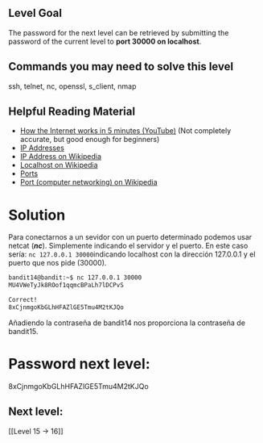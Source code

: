 ## Level Goal

The password for the next level can be retrieved by submitting the password of the current level to **port 30000 on localhost**.

## Commands you may need to solve this level

ssh, telnet, nc, openssl, s_client, nmap

## Helpful Reading Material

- [How the Internet works in 5 minutes (YouTube)](https://www.youtube.com/watch?v=7_LPdttKXPc) (Not completely accurate, but good enough for beginners)
- [IP Addresses](https://computer.howstuffworks.com/web-server5.htm)
- [IP Address on Wikipedia](https://en.wikipedia.org/wiki/IP_address)
- [Localhost on Wikipedia](https://en.wikipedia.org/wiki/Localhost)
- [Ports](https://computer.howstuffworks.com/web-server8.htm)
- [Port (computer networking) on Wikipedia](https://en.wikipedia.org/wiki/Port_(computer_networking))

# Solution

Para conectarnos a un sevidor con un puerto determinado podemos usar  netcat (***nc***). Simplemente indicando el servidor y el puerto. En este caso sería: `nc 127.0.0.1 30000`indicando localhost con la dirección 127.0.0.1 y  el puerto que nos pide (30000).
```sh
bandit14@bandit:~$ nc 127.0.0.1 30000
MU4VWeTyJk8ROof1qqmcBPaLh7lDCPvS

Correct!
8xCjnmgoKbGLhHFAZlGE5Tmu4M2tKJQo

```
Añadiendo la contraseña de bandit14 nos proporciona la contraseña de bandit15.

# Password next level:

8xCjnmgoKbGLhHFAZlGE5Tmu4M2tKJQo

## Next level:
[[Level 15 -> 16]]